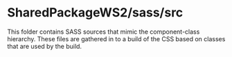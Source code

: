 # SharedPackageWS2/sass/src

This folder contains SASS sources that mimic the component-class hierarchy. These files
are gathered in to a build of the CSS based on classes that are used by the build.
